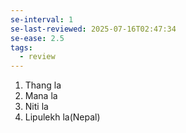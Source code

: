 ```yaml
---
se-interval: 1
se-last-reviewed: 2025-07-16T02:47:34
se-ease: 2.5
tags:
  - review
---
```

1. Thang la
2. Mana la
3. Niti la
4. Lipulekh la(Nepal)
